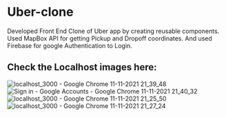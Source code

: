 # Uber-clone
 
Developed Front End Clone of Uber app by creating reusable components. Used MapBox API for getting Pickup and Dropoff  coordinates. And used Firebase for google Authentication to Login.

## Check the Localhost images here:

![localhost_3000 - Google Chrome 11-11-2021 21_39_48](https://user-images.githubusercontent.com/46225023/141332538-3a83fd58-2163-49b0-9115-a073f6293db9.png)
![Sign in - Google Accounts - Google Chrome 11-11-2021 21_40_32](https://user-images.githubusercontent.com/46225023/141333476-985a1ab5-01ce-4177-b835-1e80adf678cd.png)
![localhost_3000 - Google Chrome 11-11-2021 21_25_50](https://user-images.githubusercontent.com/46225023/141332614-11a715a9-2faa-4870-9d1b-3a4e2d938b57.png)
![localhost_3000 - Google Chrome 11-11-2021 21_27_24](https://user-images.githubusercontent.com/46225023/141332656-1fc934bb-c4ea-40d6-ba98-e861d247f774.png)
